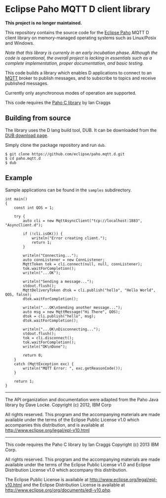 # Eclipse Paho MQTT D client library

**This project is no longer maintained.**

This repository contains the source code for the [Eclipse Paho](http://eclipse.org/paho) MQTT D client library on memory-managed operating systems such as Linux/Posix and Windows.

*Note that this library is currenly in an early incubation phase. Although the code is operational, the overall project is lacking in essentials such as a complete implementation, proper documentation, and basic testing.*

This code builds a library which enables D applications to connect to an [MQTT](http://mqtt.org) broker to publish messages, and to subscribe to topics and receive published messages.

Currently only asynchronous modes of operation are supported.

This code requires the [Paho C library](https://github.com/eclipse/paho.mqtt.c) by Ian Craggs

## Building from source

The library uses the D lang build tool, DUB. It can be downloaded from the [DUB download page](https://code.dlang.org/download).

Simply clone the package repository and run `dub`.

```
$ git clone https://github.com/eclipse/paho.mqtt.d.git
$ cd paho.mqtt.d
$ dub
```

## Example

Sample applications can be found in the `samples` subdirectory.

```
int main()
{
	const int QOS = 1;

	try {
		auto cli = new MqttAsyncClient("tcp://localhost:1883", "AsyncClient.d");

		if (!cli.isOK()) {
			writeln("Error creating client.");
			return 1;
		}

		writeln("Connecting...");
		auto connListener = new ConnListener;
		MqttToken tok = cli.connect(null, null, connListener);
		tok.waitForCompletion();
		writeln("...OK");

		writeln("Sending a message...");
		stdout.flush();
		MqttDeliveryToken dtok = cli.publish("hello", "Hello World", QOS, false);
		dtok.waitForCompletion();

		writeln("...OK\nSending another message...");
		auto msg = new MqttMessage("Hi There", QOS);
		dtok = cli.publish("hello", msg);
		dtok.waitForCompletion();

		writeln("...OK\nDisconnecting...");
		stdout.flush();
		tok = cli.disconnect();
		tok.waitForCompletion();
		writeln("OK\nDone");

		return 0;
	}
	catch (MqttException exc) {
		writeln("MQTT Error: ", exc.getReasonCode());
	}

	return 1;
}
```

-----------

The API organization and documentation were adapted from the Paho Java library
by Dave Locke.
Copyright (c) 2012, IBM Corp

 All rights reserved. This program and the accompanying materials
 are made available under the terms of the Eclipse Public License v1.0
 which accompanies this distribution, and is available at
 http://www.eclipse.org/legal/epl-v10.html

-----------

This code requires the Paho C library by Ian Craggs
Copyright (c) 2013 IBM Corp.

 All rights reserved. This program and the accompanying materials
 are made available under the terms of the Eclipse Public License v1.0
 and Eclipse Distribution License v1.0 which accompany this distribution. 

 The Eclipse Public License is available at 
    http://www.eclipse.org/legal/epl-v10.html
 and the Eclipse Distribution License is available at 
   http://www.eclipse.org/org/documents/edl-v10.php.

